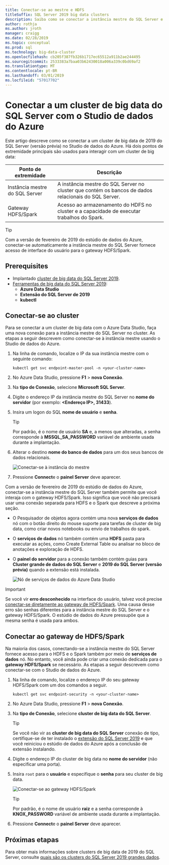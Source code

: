 ```yaml
---
title: Conectar-se ao mestre e HDFS
titleSuffix: SQL Server 2019 big data clusters
description: Saiba como se conectar a instância mestre do SQL Server e o gateway HDFS/Spark para um cluster de big data do SQL Server 2019 (visualização).
author: rothja
ms.author: jroth
manager: craigg
ms.date: 02/28/2019
ms.topic: conceptual
ms.prod: sql
ms.technology: big-data-cluster
ms.openlocfilehash: cb205f387fb326b1717ec65512a911b2ae244495
ms.sourcegitcommit: 2533383a7baa03b62430018a006a339c0bd69af2
ms.translationtype: MT
ms.contentlocale: pt-BR
ms.lasthandoff: 03/01/2019
ms.locfileid: "57017702"
---
```

# <a name="connect-to-a-sql-server-big-data-cluster-with-azure-data-studio"></a>Conectar a um cluster de big data do SQL Server com o Studio de dados do Azure

Este artigo descreve como se conectar a um cluster de big data de 2019 do SQL Server (versão prévia) no Studio de dados do Azure. Há dois pontos de extremidade principais são usados para interagir com um cluster de big data:

| Ponto de extremidade | Descrição |
|---|---|
| Instância mestre do SQL Server | A instância mestre do SQL Server no cluster que contém os bancos de dados relacionais do SQL Server. |
| Gateway HDFS/Spark | Acesso ao armazenamento do HDFS no cluster e a capacidade de executar trabalhos do Spark. |

> [!TIP]
> Com a versão de fevereiro de 2019 do estúdio de dados do Azure, conectar-se automaticamente a instância mestre do SQL Server fornece acesso de interface do usuário para o gateway HDFS/Spark.

## <a name="prerequisites"></a>Prerequisites

- Implantado [cluster de big data do SQL Server 2019](deployment-guidance.md).
- [Ferramentas de big data do SQL Server 2019](deploy-big-data-tools.md):
   - **Azure Data Studio**
   - **Extensão do SQL Server de 2019**
   - **kubectl**

## <a id="master"></a> Conectar-se ao cluster

Para se conectar a um cluster de big data com o Azure Data Studio, faça uma nova conexão para a instância mestre do SQL Server no cluster. As etapas a seguir descrevem como conectar-se à instância mestre usando o Studio de dados do Azure.

1. Na linha de comando, localize o IP da sua instância mestre com o seguinte comando:

   ```
   kubectl get svc endpoint-master-pool -n <your-cluster-name>
   ```

1. No Azure Data Studio, pressione **F1** > **nova Conexão**.

1. Na **tipo de Conexão**, selecione **Microsoft SQL Server**.

1. Digite o endereço IP da instância mestre do SQL Server no **nome do servidor** (por exemplo: **\<Endereço IP\>, 31433**).

1. Insira um logon do SQL **nome de usuário** e **senha**.

   > [!TIP]
   > Por padrão, é o nome de usuário **SA** e, a menos que alteradas, a senha corresponde à **MSSQL_SA_PASSWORD** variável de ambiente usada durante a implantação.

1. Alterar o destino **nome do banco de dados** para um dos seus bancos de dados relacionais.

   ![Conectar-se à instância do mestre](./media/connect-to-big-data-cluster/connect-to-cluster.png)

1. Pressione **Connect**e o **painel Server** deve aparecer.

Com a versão de fevereiro de 2019 do estúdio de dados do Azure, conectar-se a instância mestre do SQL Server também permite que você interaja com o gateway HDFS/Spark. Isso significa que você não precisará usar uma conexão separada para HDFS e o Spark que descreve a próxima seção.

- O Pesquisador de objetos agora contém uma nova **serviços de dados** nó com o botão direito do mouse suporte para tarefas de cluster de big data, como criar novos notebooks ou envio de trabalhos do spark. 
- O **serviços de dados** nó também contém uma **HDFS** pasta para executar as ações, como Create External Table ou analisar no bloco de anotações e exploração de HDFS.
- O **painel do servidor** para a conexão também contém guias para **Cluster grande de dados do SQL Server** e **2019 do SQL Server (versão prévia)** quando a extensão está instalada.

   ![Nó de serviços de dados do Azure Data Studio](./media/connect-to-big-data-cluster/connect-data-services-node.png)

> [!IMPORTANT]
> Se você vir **erro desconhecido** na interface do usuário, talvez você precise [conectar-se diretamente ao gateway de HDFS/Spark](#hdfs). Uma causa desse erro são senhas diferentes para a instância mestre do SQL Server e o gateway HDFS/Spark. O estúdio de dados do Azure pressupõe que a mesma senha é usada para ambos.
  
## <a id="hdfs"></a> Conectar ao gateway de HDFS/Spark

Na maioria dos casos, conectando-se a instância mestre do SQL Server fornece acesso para o HDFS e o Spark também por meio de **serviços de dados** nó. No entanto, você ainda pode criar uma conexão dedicada para o **gateway HDFS/Spark** se necessário. As etapas a seguir descrevem como conectar-se com o Studio de dados do Azure.

1. Na linha de comando, localize o endereço IP do seu gateway HDFS/Spark com um dos comandos a seguir.

   ```
   kubectl get svc endpoint-security -n <your-cluster-name>
   ```
 
1. No Azure Data Studio, pressione **F1** > **nova Conexão**.

1. Na **tipo de Conexão**, selecione **cluster de big data do SQL Server**.

   > [!TIP]
   > Se você não vir as **cluster de big data do SQL Server** conexão de tipo, certifique-se de ter instalado o [extensão do SQL Server 2019](../azure-data-studio/sql-server-2019-extension.md) e que você reiniciou o estúdio de dados do Azure após a conclusão de extensão instalando.

1. Digite o endereço IP do cluster de big data no **nome do servidor** (não especificar uma porta).

1. Insira `root` para o **usuário** e especifique o **senha** para seu cluster de big data.

   ![Conectar-se ao gateway HDFS/Spark](./media/connect-to-big-data-cluster/connect-to-cluster-hdfs-spark.png)

   > [!TIP]
   > Por padrão, é o nome de usuário **raiz** e a senha corresponde à **KNOX_PASSWORD** variável de ambiente usada durante a implantação.

1. Pressione **Connect**e o **painel Server** deve aparecer.

## <a name="next-steps"></a>Próximas etapas

Para obter mais informações sobre clusters de big data de 2019 do SQL Server, consulte [quais são os clusters do SQL Server 2019 grandes dados](big-data-cluster-overview.md).